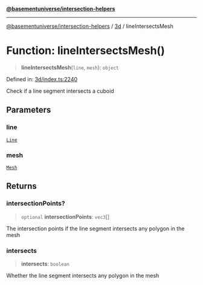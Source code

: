[**@basementuniverse/intersection-helpers**](../../README.md)

***

[@basementuniverse/intersection-helpers](../../README.md) / [3d](../README.md) / lineIntersectsMesh

# Function: lineIntersectsMesh()

> **lineIntersectsMesh**(`line`, `mesh`): `object`

Defined in: [3d/index.ts:2240](https://github.com/basementuniverse/intersection-helpers/blob/a748c1cf3d5365b189253eb2878888a254b5c3a1/src/3d/index.ts#L2240)

Check if a line segment intersects a cuboid

## Parameters

### line

[`Line`](../types/type-aliases/Line.md)

### mesh

[`Mesh`](../types/type-aliases/Mesh.md)

## Returns

### intersectionPoints?

> `optional` **intersectionPoints**: `vec3`[]

The intersection points if the line segment intersects any polygon in the
mesh

### intersects

> **intersects**: `boolean`

Whether the line segment intersects any polygon in the mesh
